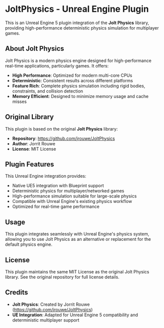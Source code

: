 # JoltPhysics - Unreal Engine Plugin

This is an Unreal Engine 5 plugin integration of the **Jolt Physics** library, providing high-performance deterministic physics simulation for multiplayer games.

## About Jolt Physics

Jolt Physics is a modern physics engine designed for high-performance real-time applications, particularly games. It offers:

- **High Performance**: Optimized for modern multi-core CPUs
- **Deterministic**: Consistent results across different platforms
- **Feature Rich**: Complete physics simulation including rigid bodies, constraints, and collision detection
- **Memory Efficient**: Designed to minimize memory usage and cache misses

## Original Library

This plugin is based on the original **Jolt Physics** library:
- **Repository**: https://github.com/jrouwe/JoltPhysics
- **Author**: Jorrit Rouwe
- **License**: MIT License

## Plugin Features

This Unreal Engine integration provides:

- Native UE5 integration with Blueprint support
- Deterministic physics for multiplayer/networked games
- High-performance simulation suitable for large-scale physics
- Compatible with Unreal Engine's existing physics workflow
- Optimized for real-time game performance

## Usage

This plugin integrates seamlessly with Unreal Engine's physics system, allowing you to use Jolt Physics as an alternative or replacement for the default physics engine.

## License

This plugin maintains the same MIT License as the original Jolt Physics library. See the original repository for full license details.

## Credits

- **Jolt Physics**: Created by Jorrit Rouwe (https://github.com/jrouwe/JoltPhysics)
- **UE Integration**: Adapted for Unreal Engine 5 compatibility and deterministic multiplayer support